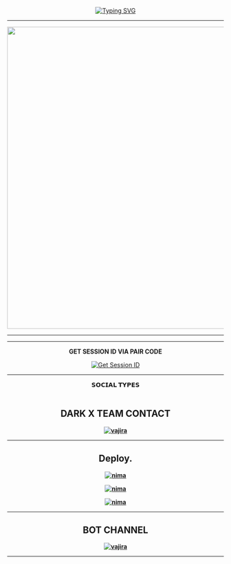 <div align="center">
     
 [![Typing SVG](https://readme-typing-svg.herokuapp.com?font=Rockstar-ExtraBold&color=F01&lines=DARK+ARROW+MD+ＷＨＡＴＳＡＰＰ+ＢＯＴ+V1)](https://git.io/typing-svg)



<div align="center">
</p

<hr>

<hr>

<p align="center">
<a href="https://github.com/SHANUWATECH/DARK-X-MD.git">
    <img src="https://i.imgur.com/Mbf0TTB.jpeg"  width="700px">
</a>
<hr>

<hr>
<b>GET SESSION ID VIA PAIR CODE</b>

<a href='https://pair-web-public.koyeb.app/' target="_blank"><img alt='Get Session ID' src='https://img.shields.io/badge/Click here to get your session id-blue?style=for-the-badge&logo=opencv&logoColor=white'/></a>

<hr>
<b><summary>𝗦𝗢𝗖𝗜𝗔𝗟 𝗧𝗬𝗣𝗘𝗦</summary><br>

## DARK X TEAM CONTACT 

[![vajira](https://telegra.ph/file/99460844d012cad1b7ee4.jpg)](https://wa.me/94775909265)

<hr>
</details>


## Deploy.
 [![nima](https://img.shields.io/badge/dark_arrow_md_deploy_on_heroku-430098?style=for-the-badge&logo=heroku&logoColor=white&buttcode=1n2i3m4a)](https://dashboard.heroku.com/new?template=https://github.com/ASITHA-MD/ASITHA-MD)
  
[![nima](https://img.shields.io/badge/dark_arrow_md_deploy_on_railway-0B0D0E?style=for-the-badge&logo=railway&logoColor=white&buttcode=1n2i3m4a)](https://railway.app?referralCode=queen-elisa)
   
[![nima](https://img.shields.io/badge/dark_arrow_md_deploy_on_render-000000?style=for-the-badge&logo=render&logoColor=white&buttcode=1n2i3m4a)](https://docs.render.com/free)

<hr>

## BOT CHANNEL 

[![vajira](https://telegra.ph/file/99460844d012cad1b7ee4.jpg)](https://whatsapp.com/channel/0029VarcuQjIyPtYfUvAz62F)
<hr>
</details>
